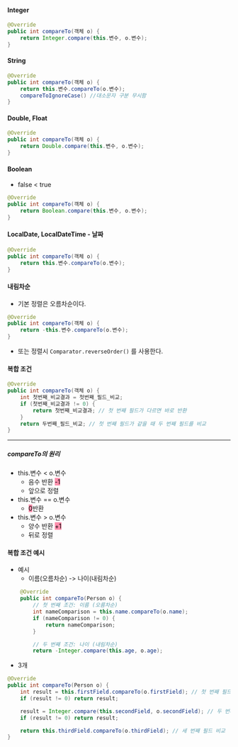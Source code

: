 #### Integer
```java
@Override
public int compareTo(객체 o) {
    return Integer.compare(this.변수, o.변수);
}
```

#### String
```java
@Override
public int compareTo(객체 o) {
    return this.변수.compareTo(o.변수);
    compareToIgnoreCase() //대소문자 구분 무시함
}
```

#### Double, Float
```java
@Override
public int compareTo(객체 o) {
    return Double.compare(this.변수, o.변수);
}
```

#### Boolean
- false < true
```java
@Override
public int compareTo(객체 o) {
    return Boolean.compare(this.변수, o.변수); 
}
```

#### LocalDate, LocalDateTime - 날짜
```java
@Override
public int compareTo(객체 o) {
    return this.변수.compareTo(o.변수); 
}
```

#### 내림차순
- 기본 정렬은 오름차순이다.
```java
@Override
public int compareTo(객체 o) {
    return -this.변수.compareTo(o.변수); 
}
```
- 또는 정렬시 `Comparator.reverseOrder()` 를 사용한다.

#### 복합 조건
```java
@Override
public int compareTo(객체 o) {
    int 첫번째_비교결과 = 첫번째_필드_비교;
    if (첫번째_비교결과 != 0) {
        return 첫번째_비교결과; // 첫 번째 필드가 다르면 바로 반환
    }
    return 두번째_필드_비교; // 첫 번째 필드가 같을 때 두 번째 필드를 비교
}
```


---
##### compareTo의 원리
- this.변수 < o.변수
	- 음수 반환 <mark style="background: #FF5582A6;">-1</mark>
	- 앞으로 정렬
- this.변수 == o.변수
	- <mark style="background: #FF5582A6;">0</mark>반환
- this.변수 > o.변수
	- 양수 반환 <mark style="background: #FF5582A6;">+1</mark>
	- 뒤로 정렬

#### 복합 조건 예시
- 예시
	- 이름(오름차순) -> 나이(내림차순)
```java
    @Override
    public int compareTo(Person o) {
        // 첫 번째 조건: 이름 (오름차순)
        int nameComparison = this.name.compareTo(o.name);
        if (nameComparison != 0) {
            return nameComparison;
        }

        // 두 번째 조건: 나이 (내림차순)
        return -Integer.compare(this.age, o.age);

```

 - 3개
```java
@Override
public int compareTo(Person o) {
    int result = this.firstField.compareTo(o.firstField); // 첫 번째 필드 비교
    if (result != 0) return result;

    result = Integer.compare(this.secondField, o.secondField); // 두 번째 필드 비교
    if (result != 0) return result;

    return this.thirdField.compareTo(o.thirdField); // 세 번째 필드 비교
}

```